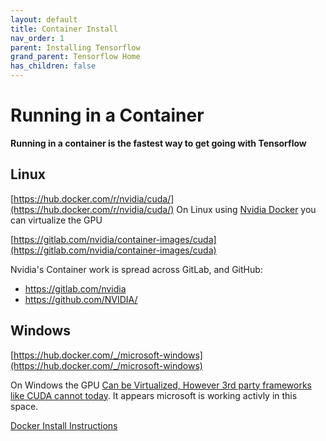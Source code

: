 ```yaml
---
layout: default
title: Container Install
nav_order: 1
parent: Installing Tensorflow
grand_parent: Tensorflow Home
has_children: false
---
```


# Running in a Container

**Running in a container is the fastest way to get going with Tensorflow**

## Linux

[https://hub.docker.com/r/nvidia/cuda/](https://hub.docker.com/r/nvidia/cuda/)
On Linux using [Nvidia Docker](https://github.com/NVIDIA/nvidia-docker) you can virtualize the GPU

[https://gitlab.com/nvidia/container-images/cuda](https://gitlab.com/nvidia/container-images/cuda)

Nvidia's Container work is spread across GitLab, and GitHub:
- https://gitlab.com/nvidia
- https://github.com/NVIDIA/

## Windows

[https://hub.docker.com/_/microsoft-windows](https://hub.docker.com/_/microsoft-windows)

On Windows the GPU [Can be Virtualized, However 3rd party frameworks like CUDA cannot today](https://docs.microsoft.com/en-us/virtualization/windowscontainers/deploy-containers/gpu-acceleration). It appears microsoft is working activly in this space.


[Docker Install Instructions](https://github.com/MicrosoftDocs/Virtualization-Documentation/tree/master/windows-container-samples/directx)
